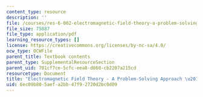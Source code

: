 ```yaml
---
content_type: resource
description: ''
file: /courses/res-6-002-electromagnetic-field-theory-a-problem-solving-approach-spring-2008/6ec09b805aefa2bb47f92720d2bc0d09_MITRES_6_002S08_dedication.pdf
file_size: 75887
file_type: application/pdf
learning_resource_types: []
license: https://creativecommons.org/licenses/by-nc-sa/4.0/
ocw_type: OCWFile
parent_title: Textbook contents
parent_type: SupplementalResourceSection
parent_uid: 781cf7ce-5cfc-eea8-d860-cb2207a215cd
resourcetype: Document
title: "Electromagnetic Field Theory - A Problem-Solving Approach \u2013 Dedication"
uid: 6ec09b80-5aef-a2bb-47f9-2720d2bc0d09
---
```

